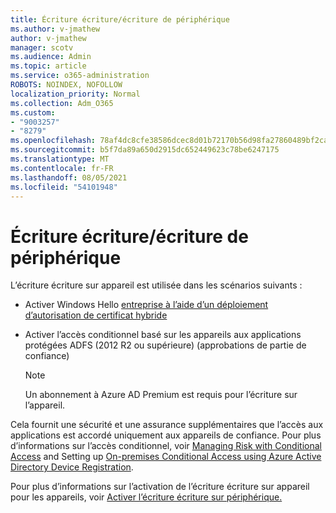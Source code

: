 ```yaml
---
title: Écriture écriture/écriture de périphérique
ms.author: v-jmathew
author: v-jmathew
manager: scotv
ms.audience: Admin
ms.topic: article
ms.service: o365-administration
ROBOTS: NOINDEX, NOFOLLOW
localization_priority: Normal
ms.collection: Adm_O365
ms.custom:
- "9003257"
- "8279"
ms.openlocfilehash: 78af4dc8cfe38586dcec8d01b72170b56d98fa27860489bf2ca9544f32210c37
ms.sourcegitcommit: b5f7da89a650d2915dc652449623c78be6247175
ms.translationtype: MT
ms.contentlocale: fr-FR
ms.lasthandoff: 08/05/2021
ms.locfileid: "54101948"
---
```

# <a name="device-writeback"></a>Écriture écriture/écriture de périphérique

L’écriture écriture sur appareil est utilisée dans les scénarios suivants :

- Activer Windows Hello [entreprise à l’aide d’un déploiement d’autorisation de certificat hybride](https://docs.microsoft.com/windows/security/identity-protection/hello-for-business/hello-hybrid-cert-trust-prereqs#device-registration)
- Activer l’accès conditionnel basé sur les appareils aux applications protégées ADFS (2012 R2 ou supérieure) (approbations de partie de confiance)

    > [!NOTE]
    > Un abonnement à Azure AD Premium est requis pour l’écriture sur l’appareil.

Cela fournit une sécurité et une assurance supplémentaires que l’accès aux applications est accordé uniquement aux appareils de confiance. Pour plus d’informations sur l’accès conditionnel, voir [Managing Risk with Conditional Access](https://docs.microsoft.com/azure/active-directory/conditional-access/overview) and Setting up [On-premises Conditional Access using Azure Active Directory Device Registration](https://docs.microsoft.com/azure/active-directory/devices/overview).

Pour plus d’informations sur l’activation de l’écriture écriture sur appareil pour les appareils, voir [Activer l’écriture écriture sur périphérique.](https://docs.microsoft.com/azure/active-directory/hybrid/how-to-connect-device-writeback)
